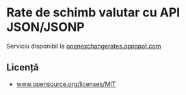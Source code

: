 Rate de schimb valutar cu API JSON/JSONP
=============================

Serviciu disponibil la [openexchangerates.appspot.com](http://openexchangerates.appspot.com/ "openexchangerates.appspot.com")


Licență
-------
+ www.opensource.org/licenses/MIT